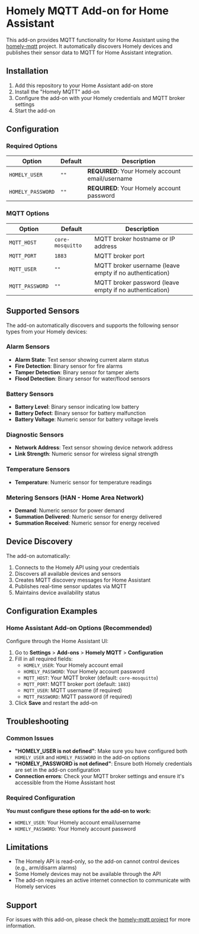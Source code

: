 # Homely MQTT Add-on for Home Assistant

This add-on provides MQTT functionality for Home Assistant using the [homely-mqtt](https://github.com/yusijs/homely-mqtt) project. It automatically discovers Homely devices and publishes their sensor data to MQTT for Home Assistant integration.

## Installation

1. Add this repository to your Home Assistant add-on store
2. Install the "Homely MQTT" add-on
3. Configure the add-on with your Homely credentials and MQTT broker settings
4. Start the add-on

## Configuration

### Required Options

| Option | Default | Description |
|--------|---------|-------------|
| `HOMELY_USER` | `""` | **REQUIRED**: Your Homely account email/username |
| `HOMELY_PASSWORD` | `""` | **REQUIRED**: Your Homely account password |

### MQTT Options

| Option | Default | Description |
|--------|---------|-------------|
| `MQTT_HOST` | `core-mosquitto` | MQTT broker hostname or IP address |
| `MQTT_PORT` | `1883` | MQTT broker port |
| `MQTT_USER` | `""` | MQTT broker username (leave empty if no authentication) |
| `MQTT_PASSWORD` | `""` | MQTT broker password (leave empty if no authentication) |

## Supported Sensors

The add-on automatically discovers and supports the following sensor types from your Homely devices:

### Alarm Sensors
- **Alarm State**: Text sensor showing current alarm status
- **Fire Detection**: Binary sensor for fire alarms
- **Tamper Detection**: Binary sensor for tamper alerts
- **Flood Detection**: Binary sensor for water/flood sensors

### Battery Sensors
- **Battery Level**: Binary sensor indicating low battery
- **Battery Defect**: Binary sensor for battery malfunction
- **Battery Voltage**: Numeric sensor for battery voltage levels

### Diagnostic Sensors
- **Network Address**: Text sensor showing device network address
- **Link Strength**: Numeric sensor for wireless signal strength

### Temperature Sensors
- **Temperature**: Numeric sensor for temperature readings

### Metering Sensors (HAN - Home Area Network)
- **Demand**: Numeric sensor for power demand
- **Summation Delivered**: Numeric sensor for energy delivered
- **Summation Received**: Numeric sensor for energy received

## Device Discovery

The add-on automatically:
1. Connects to the Homely API using your credentials
2. Discovers all available devices and sensors
3. Creates MQTT discovery messages for Home Assistant
4. Publishes real-time sensor updates via MQTT
5. Maintains device availability status

## Configuration Examples

### Home Assistant Add-on Options (Recommended)

Configure through the Home Assistant UI:
1. Go to **Settings** > **Add-ons** > **Homely MQTT** > **Configuration**
2. Fill in all required fields:
   - `HOMELY_USER`: Your Homely account email
   - `HOMELY_PASSWORD`: Your Homely account password
   - `MQTT_HOST`: Your MQTT broker (default: `core-mosquitto`)
   - `MQTT_PORT`: MQTT broker port (default: `1883`)
   - `MQTT_USER`: MQTT username (if required)
   - `MQTT_PASSWORD`: MQTT password (if required)
3. Click **Save** and restart the add-on

## Troubleshooting

### Common Issues

- **"HOMELY_USER is not defined"**: Make sure you have configured both `HOMELY_USER` and `HOMELY_PASSWORD` in the add-on options
- **"HOMELY_PASSWORD is not defined"**: Ensure both Homely credentials are set in the add-on configuration
- **Connection errors**: Check your MQTT broker settings and ensure it's accessible from the Home Assistant host

### Required Configuration

**You must configure these options for the add-on to work:**
- `HOMELY_USER`: Your Homely account email/username
- `HOMELY_PASSWORD`: Your Homely account password

## Limitations

- The Homely API is read-only, so the add-on cannot control devices (e.g., arm/disarm alarms)
- Some Homely devices may not be available through the API
- The add-on requires an active internet connection to communicate with Homely services

## Support

For issues with this add-on, please check the [homely-mqtt project](https://github.com/yusijs/homely-mqtt) for more information.